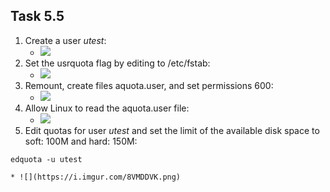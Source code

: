 ## Task 5.5

1. Create a user *utest*:
	* ![](https://i.imgur.com/WUcQa7F.png)
2. Set the usrquota flag by editing to /etc/fstab:
	* ![](https://i.imgur.com/zmv9Qmh.png)
3. Remount, create files aquota.user, and set permissions 600:
	* ![](https://i.imgur.com/vbL9U9H.png)
4. Allow Linux to read the aquota.user file:
	* ![](https://i.imgur.com/aOpYIco.png)
5. Edit quotas for user *utest* and set the limit of the available disk space to soft: 100M and hard: 150M:
```
edquota -u utest
```
	* ![](https://i.imgur.com/8VMDDVK.png)
